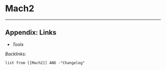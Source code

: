 # Mach2

---

## Appendix: Links

* *Tools*

*Backlinks:*

````dataview
list from [[Mach2]] AND -"Changelog"
````
